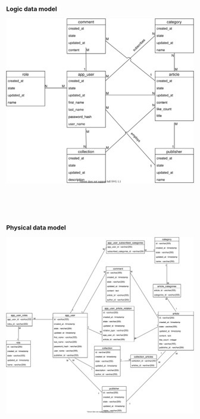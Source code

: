 ### Logic data model

<p align="center"> 
<img src="https://github.com/gersrobert/Publisher_Backend/blob/data_models/static/logic_data_model.svg">
</p>
<br><br><br><br>

### Physical data model 

<p align="center"> 
<img src="https://github.com/gersrobert/Publisher_Backend/blob/data_models/static/physical_data_model.svg">
</p>

